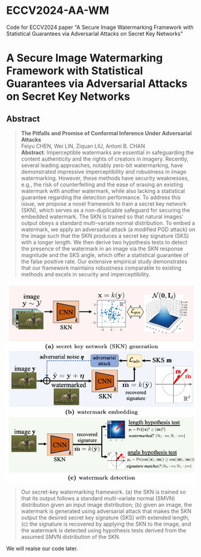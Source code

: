 # ECCV2024-AA-WM
Code for ECCV2024 paper "A Secure Image Watermarking Framework with Statistical Guarantees via Adversarial Attacks on Secret Key Networks"

# A Secure Image Watermarking Framework with Statistical Guarantees via Adversarial Attacks on Secret Key Networks


## Abstract

> **The Pitfalls and Promise of Conformal Inference Under Adversarial Attacks**<br>
Feiyu CHEN, Wei LIN, Ziquan LIU, Antoni B. CHAN<br>
> **Abstract**: Imperceptible watermarks are essential in safeguarding the content authenticity and the rights of creators in imagery. Recently, several leading approaches, notably zero-bit watermarking, have demonstrated impressive imperceptibility and robustness in image watermarking. However, these methods have security weaknesses, e.g., the risk of counterfeiting and the ease of erasing an existing watermark with another watermark, while also lacking a statistical guarantee regarding the detection performance. To address this issue, we propose a novel framework to train a secret key network (SKN), which serves as a non-duplicable safeguard for securing the embedded watermark. The SKN is trained so that natural images' output obeys a standard multi-variate normal distribution. To embed a watermark, we apply an adversarial attack (a modified PGD attack) on the image such that the SKN produces a secret key signature (SKS) with a longer length. We then derive two hypothesis tests to detect the presence of the watermark in an image via the SKN response magnitude and the SKS angle, which offer a statistical guarantee of the false positive rate. Our extensive empirical study demonstrates that our framework maintains robustness comparable to existing methods and excels in security and imperceptibility.

<img src="./images/model_arch.png" width="550"/>

> Our secret-key watermarking framework. (a) the SKN is trained so that its output follows a standard multi-variate normal (SMVN) distribution given an input image distribution; (b) given an  image, the watermark is generated using adversarial attack that makes the SKN output the desired secret key signature (SKS) with extended length; (c) the signature is recovered by applying the SKN to the image, and the watermark is detected using hypothesis tests derived from the assumed SMVN distribution of the SKN.



We will realse our code later.